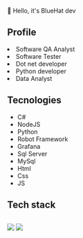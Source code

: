 👋 Hello, it's BlueHat dev

## Profile
<li>Software QA Analyst</li> 
<li>Software Tester</li>
<li>Dot net developer</li>
<li>Python developer</li>
<li>Data Analyst</li>

## Tecnologies
- C#
- NodeJS
- Python
- Robot Framework
- Grafana
- Sql Server
- MySql
- Html
- Css
- JS

## Tech stack
<div style="display:flex; flex-direction: row;">
  <p>
    <img src ="https://api.iconify.design/skill-icons/python-dark.svg?width=200&height=200"/>
        <img src ="https://api.iconify.design/skill-icons/grafana-dark.svg?width=300&height=300"/>

  </p>
</div>

<!---
bluehat8/bluehat8 is a ✨ special ✨ repository because its `README.md` (this file) appears on your GitHub profile.
You can click the Preview link to take a look at your changes.
--->
